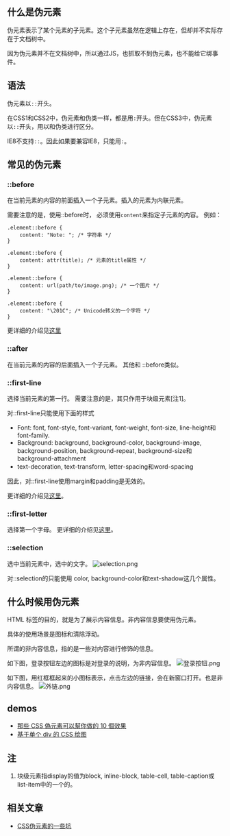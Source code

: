 ## 什么是伪元素
伪元素表示了某个元素的子元素。这个子元素虽然在逻辑上存在，但却并不实际存在于文档树中。

因为伪元素并不在文档树中，所以通过JS，也抓取不到伪元素，也不能给它绑事件。

## 语法
伪元素以`::`开头。

在CSS1和CSS2中，伪元素和伪类一样，都是用`:`开头。但在CSS3中，伪元素以`::`开头，用以和伪类进行区分。 

IE8不支持`::`。因此如果要兼容IE8，只能用`:`。

## 常见的伪元素
### ::before
在当前元素的内容的前面插入一个子元素。插入的元素为内联元素。

需要注意的是，使用::before时， 必须使用`content`来指定子元素的内容。
例如：
```
.element::before {
    content: "Note: "; /* 字符串 */
}

.element::before {
    content: attr(title); /* 元素的title属性 */
}

.element::before {
    content: url(path/to/image.png); /* 一个图片 */
}

.element::before {
    content: "\201C"; /* Unicode转义的一个字符 */
}
```

 更详细的介绍见[这里](http://tympanus.net/codrops/css_reference/before/)

### ::after
在当前元素的内容的后面插入一个子元素。
其他和 ::before类似。

### ::first-line
选择当前元素的第一行。
需要注意的是，其只作用于块级元素[注1]。

对::first-line只能使用下面的样式
* Font: font, font-style, font-variant, font-weight, font-size, line-height和font-family.
* Background: background, background-color, background-image, background-position, background-repeat, background-size和background-attachment
* text-decoration, text-transform, letter-spacing和word-spacing

因此，对::first-line使用margin和padding是无效的。

更详细的介绍见[这里](http://tympanus.net/codrops/css_reference/first-line/)。

### ::first-letter
 选择第一个字母。
更详细的介绍见[这里](http://tympanus.net/codrops/css_reference/first-letter/)。

### ::selection
选中当前元素中，选中的文字。
![selection.png](http://upload-images.jianshu.io/upload_images/16777-5d6a7caef0e351c4.png)

对::selection的只能使用 color, background-color和text-shadow这几个属性。

## 什么时候用伪元素
HTML 标签的目的，就是为了展示内容信息。非内容信息要使用伪元素。

具体的使用场景是图标和清除浮动。

所谓的非内容信息，指的是一些对内容进行修饰的信息。

如下图，登录按钮左边的图标是对登录的说明，为非内容信息。
![登录按钮.png](http://upload-images.jianshu.io/upload_images/16777-d8da6fa57a243440.png)


如下图，用红框框起来的小图标表示，点击左边的链接，会在新窗口打开。也是非内容信息。
![外链.png](http://upload-images.jianshu.io/upload_images/16777-838ab846f3288b78.png)



## demos
* [那些 CSS 偽元素可以幫你做的 10 個效果](http://blog.mukispace.com/pseudo-elements-10-examples/)
* [基于单个 div 的 CSS 绘图](http://justjavac.com/html5/2014/10/10/single-div-drawings-with-css.html)

## 注
1. 块级元素指display的值为block, inline-block, table-cell, table-caption或 list-item中的一个的。

## 相关文章
* [CSS伪元素的一些坑](http://www.jianshu.com/p/378f474c1ad0)
